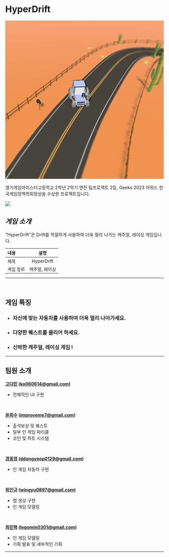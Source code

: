 # HyperDrift

![Icon](https://github.com/Team1243/HyperDrift_Archive/blob/main/Assets/02.Sprites/Wi/MapImage/DesertMapImage.png)

경기게임마이스터고등학교 2학년 2학기 엔진 팀프로젝트 2등, Geeks 2023 어워드 한국게임정책학회장상을 수상한 프로젝트입니다.
<br>


<a href="https://youtu.be/i2gtFK04R4Y"><img src="https://img.shields.io/badge/youtube-FF0000?style=flat-square&logo=youtube&logoColor=white"/></a>

## **_게임 소개_**

"HyperDrift"은 Drift를 적절하게 사용하여 더욱 멀리 나가는 캐주얼, 레이싱 게임입니다.

| 내용      |      설명      |
| :-------- | :------------: |
| 제목      |   HyperDrift   |
| 게임 장르 | 캐주얼, 레이싱  |

---

<br>

## **게임 특징**

- ### 자신에 맞는 자동차를 사용하여 더욱 멀리 나아가세요. 
- ### 다양한 퀘스트를 클리어 하세요. 
- ### 신박한 캐주얼, 레이싱 게임 ! 

---

## **팀원 소개**  

**[고다민](https://github.com/damin06 "다민의 깃허브") (ko060614@gmail.com)**
  - 전체적인 UI 구현 
<br/>
    
**[윤희수](https://github.com/heesoo1114 "희수의 깃허브") (improveme7@gmail.com)**
  - 출석보상 및 퀘스트
  - 일부 인 게임 파티클
  - 코인 및 하트 시스템 
 <br/>
    
**[경동엽](https://github.com/DDongYeop "동엽의 깃허브") (ddongyeop0129@gmail.com)**
  - 인 게임 자동차 구현 
 <br/>
  
**[위인규](https://github.com/wingyu0897 "인규의 깃허브") (wingyu0897@gmail.com)**
  - 맵 생성 구현
  - 인 게임 모델링
 <br/>
    
**[최민혁](https://github.com/Choimin0301 "민혁의 깃허브") (legomin0301@gmail.com)**
  - 인 게임 모델링 
  - 기획 발표 및 세부적인 기획
  ***
